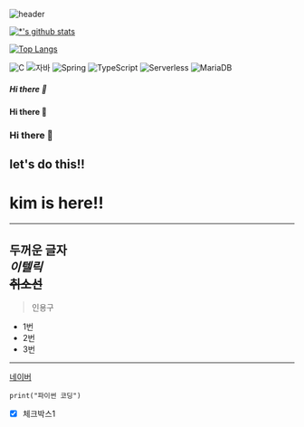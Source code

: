 ![header](https://capsule-render.vercel.app/api?type=egg&color=auto&height=300&section=header&text=깃허브%20특강&fontSize=90&animation=scaleIn)

[![*'s github stats](https://github-readme-stats.vercel.app/api?username=userseokb)](https://github.com/userseokb)

[![Top Langs](https://github-readme-stats.vercel.app/api/top-langs/?username=userseokb)](https://github.com/userseokb/github-readme-stats)

![C](https://img.shields.io/badge/-C-123456?style=flat-square&logo=C&logoColor=black)
![자바](https://img.shields.io/badge/-자바-007396?style=flat&logo=Java&logoColor=ffffff)
![Spring](https://img.shields.io/badge/-Spring-6DB33F?style=for-the-badge&logo=Spring&logoColor=white)
![TypeScript](https://img.shields.io/badge/-TypeScript-3178C6?style=flat-square&logo=TypeScript&logoColor=white)
![Serverless](https://img.shields.io/badge/-Serverless-FD5750?style=flat-square&logo=Serverless&logoColor=magenta)
![MariaDB](https://img.shields.io/badge/-MariaDB-1F305F?style=flat-square&logo=mariadb&logoColor=white)


##### Hi there 👋
#### Hi there 👋
### Hi there 👋
## let's do this!!
# kim is here!!
---
**두꺼운 글자**<br>
*이텔릭*<br>
~~취소선~~
---
> 인용구
* 1번
* 2번
* 3번
---
[네이버](https://www.naver.com)

```
print("파이썬 코딩")
```
- [x] 체크박스1
